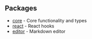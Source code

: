 ## Packages

* [core](./packages/core) - Core functionality and types
* [react](./packages/react) - React hooks
* [editor](./packages/editor) - Markdown editor
